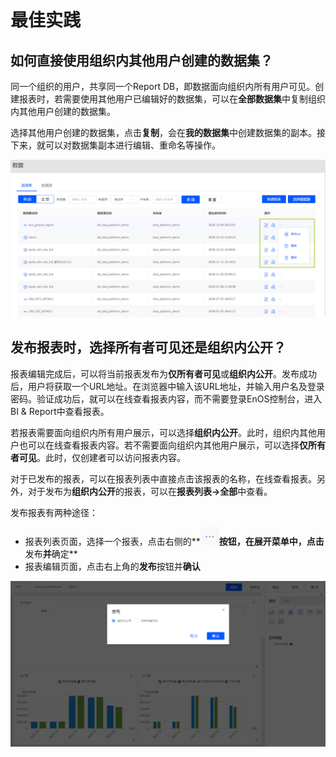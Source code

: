 # 最佳实践

## 如何直接使用组织内其他用户创建的数据集？

同一个组织的用户，共享同一个Report DB，即数据面向组织内所有用户可见。创建报表时，若需要使用其他用户已编辑好的数据集，可以在**全部数据集**中复制组织内其他用户创建的数据集。

选择其他用户创建的数据集，点击**复制**，会在**我的数据集**中创建数据集的副本。接下来，就可以对数据集副本进行编辑、重命名等操作。

![dataset_list](media/dataset_list.png)

## 发布报表时，选择**所有者可见**还是**组织内公开**？

报表编辑完成后，可以将当前报表发布为**仅所有者可见**或**组织内公开**。发布成功后，用户将获取一个URL地址。在浏览器中输入该URL地址，并输入用户名及登录密码。验证成功后，就可以在线查看报表内容，而不需要登录EnOS控制台，进入BI & Report中查看报表。

若报表需要面向组织内所有用户展示，可以选择**组织内公开**。此时，组织内其他用户也可以在线查看报表内容。若不需要面向组织内其他用户展示，可以选择**仅所有者可见**。此时，仅创建者可以访问报表内容。

对于已发布的报表，可以在报表列表中直接点击该报表的名称，在线查看报表。另外，对于发布为**组织内公开**的报表，可以在**报表列表->全部**中查看。

发布报表有两种途径：

- 报表列表页面，选择一个报表，点击右侧的**![dataset_menu_extend](media/dataset_menu_extend.png)**按钮，在展开菜单中，点击**发布**并**确定**
- 报表编辑页面，点击右上角的**发布**按钮并**确认**

![report_publish](media/report_publish.png)
